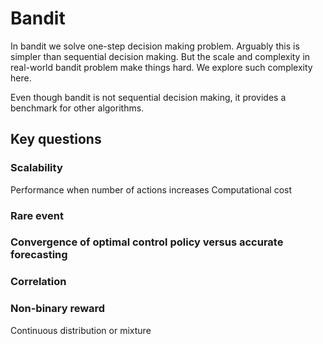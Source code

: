 # Bandit

In bandit we solve one-step decision making problem. Arguably this is simpler than sequential decision making. But the scale and complexity in real-world bandit problem make things hard. We explore such complexity here.

Even though bandit is not sequential decision making, it provides a benchmark for other algorithms.

## Key questions

### Scalability 
Performance when number of actions increases
Computational cost
### Rare event 

### Convergence of optimal control policy versus accurate forecasting

### Correlation

### Non-binary reward 
Continuous distribution or mixture
